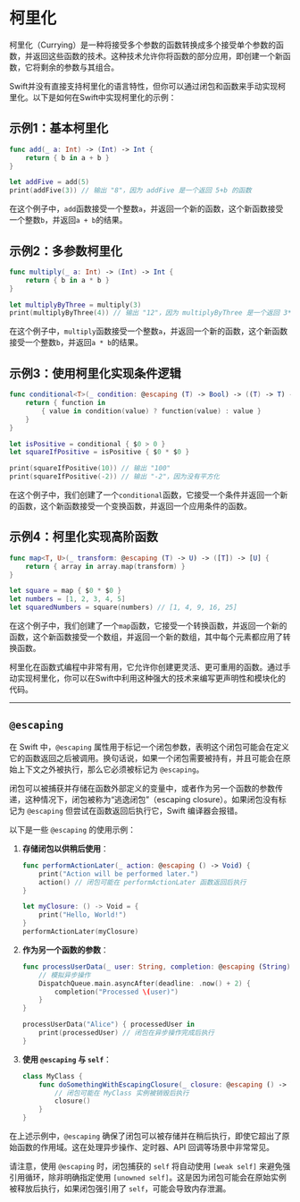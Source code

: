 # 柯里化

柯里化（Currying）是一种将接受多个参数的函数转换成多个接受单个参数的函数，并返回这些函数的技术。这种技术允许你将函数的部分应用，即创建一个新函数，它将剩余的参数与其组合。

Swift并没有直接支持柯里化的语言特性，但你可以通过闭包和函数来手动实现柯里化。以下是如何在Swift中实现柯里化的示例：

## 示例1：基本柯里化

```swift
func add(_ a: Int) -> (Int) -> Int {
    return { b in a + b }
}

let addFive = add(5)
print(addFive(3)) // 输出 "8"，因为 addFive 是一个返回 5+b 的函数
```

在这个例子中，`add`函数接受一个整数`a`，并返回一个新的函数，这个新函数接受一个整数`b`，并返回`a + b`的结果。

## 示例2：多参数柯里化

```swift
func multiply(_ a: Int) -> (Int) -> Int {
    return { b in a * b }
}

let multiplyByThree = multiply(3)
print(multiplyByThree(4)) // 输出 "12"，因为 multiplyByThree 是一个返回 3*b 的函数
```

在这个例子中，`multiply`函数接受一个整数`a`，并返回一个新的函数，这个新函数接受一个整数`b`，并返回`a * b`的结果。

## 示例3：使用柯里化实现条件逻辑

```swift
func conditional<T>(_ condition: @escaping (T) -> Bool) -> ((T) -> T) -> T -> T {
    return { function in
        { value in condition(value) ? function(value) : value }
    }
}

let isPositive = conditional { $0 > 0 }
let squareIfPositive = isPositive { $0 * $0 }

print(squareIfPositive(10)) // 输出 "100"
print(squareIfPositive(-2)) // 输出 "-2"，因为没有平方化
```

在这个例子中，我们创建了一个`conditional`函数，它接受一个条件并返回一个新的函数，这个新函数接受一个变换函数，并返回一个应用条件的函数。

## 示例4：柯里化实现高阶函数

```swift
func map<T, U>(_ transform: @escaping (T) -> U) -> ([T]) -> [U] {
    return { array in array.map(transform) }
}

let square = map { $0 * $0 }
let numbers = [1, 2, 3, 4, 5]
let squaredNumbers = square(numbers) // [1, 4, 9, 16, 25]
```

在这个例子中，我们创建了一个`map`函数，它接受一个转换函数，并返回一个新的函数，这个新函数接受一个数组，并返回一个新的数组，其中每个元素都应用了转换函数。

柯里化在函数式编程中非常有用，它允许你创建更灵活、更可重用的函数。通过手动实现柯里化，你可以在Swift中利用这种强大的技术来编写更声明性和模块化的代码。

---

## `@escaping`

在 Swift 中，`@escaping` 属性用于标记一个闭包参数，表明这个闭包可能会在定义它的函数返回之后被调用。换句话说，如果一个闭包需要被持有，并且可能会在原始上下文之外被执行，那么它必须被标记为 `@escaping`。

闭包可以被捕获并存储在函数外部定义的变量中，或者作为另一个函数的参数传递，这种情况下，闭包被称为“逃逸闭包”（escaping closure）。如果闭包没有标记为 `@escaping` 但尝试在函数返回后执行它，Swift 编译器会报错。

以下是一些 `@escaping` 的使用示例：

1. **存储闭包以供稍后使用**：

   ```swift
   func performActionLater(_ action: @escaping () -> Void) {
       print("Action will be performed later.")
       action() // 闭包可能在 performActionLater 函数返回后执行
   }

   let myClosure: () -> Void = {
       print("Hello, World!")
   }
   performActionLater(myClosure)
   ```

2. **作为另一个函数的参数**：

   ```swift
   func processUserData(_ user: String, completion: @escaping (String) -> Void) {
       // 模拟异步操作
       DispatchQueue.main.asyncAfter(deadline: .now() + 2) {
           completion("Processed \(user)")
       }
   }

   processUserData("Alice") { processedUser in
       print(processedUser) // 闭包在异步操作完成后执行
   }
   ```

3. **使用 `@escaping` 与 `self`**：

   ```swift
   class MyClass {
       func doSomethingWithEscapingClosure(_ closure: @escaping () -> Void) {
           // 闭包可能在 MyClass 实例被销毁后执行
           closure()
       }
   }
   ```

在上述示例中，`@escaping` 确保了闭包可以被存储并在稍后执行，即使它超出了原始函数的作用域。这在处理异步操作、定时器、API 回调等场景中非常常见。

请注意，使用 `@escaping` 时，闭包捕获的 `self` 将自动使用 `[weak self]` 来避免强引用循环，除非明确指定使用 `[unowned self]`。这是因为闭包可能会在原始实例被释放后执行，如果闭包强引用了 `self`，可能会导致内存泄漏。
